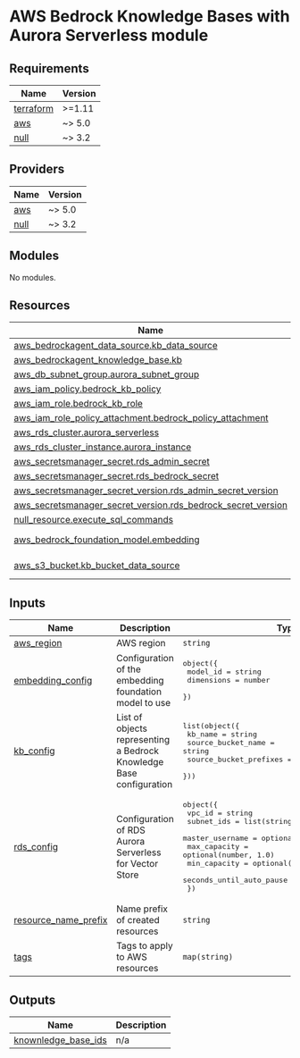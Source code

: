 # AWS Bedrock Knowledge Bases with Aurora Serverless module
<!-- BEGIN_TF_DOCS -->
## Requirements

| Name | Version |
|------|---------|
| <a name="requirement_terraform"></a> [terraform](#requirement\_terraform) | >=1.11 |
| <a name="requirement_aws"></a> [aws](#requirement\_aws) | ~> 5.0 |
| <a name="requirement_null"></a> [null](#requirement\_null) | ~> 3.2 |

## Providers

| Name | Version |
|------|---------|
| <a name="provider_aws"></a> [aws](#provider\_aws) | ~> 5.0 |
| <a name="provider_null"></a> [null](#provider\_null) | ~> 3.2 |

## Modules

No modules.

## Resources

| Name | Type |
|------|------|
| [aws_bedrockagent_data_source.kb_data_source](https://registry.terraform.io/providers/hashicorp/aws/latest/docs/resources/bedrockagent_data_source) | resource |
| [aws_bedrockagent_knowledge_base.kb](https://registry.terraform.io/providers/hashicorp/aws/latest/docs/resources/bedrockagent_knowledge_base) | resource |
| [aws_db_subnet_group.aurora_subnet_group](https://registry.terraform.io/providers/hashicorp/aws/latest/docs/resources/db_subnet_group) | resource |
| [aws_iam_policy.bedrock_kb_policy](https://registry.terraform.io/providers/hashicorp/aws/latest/docs/resources/iam_policy) | resource |
| [aws_iam_role.bedrock_kb_role](https://registry.terraform.io/providers/hashicorp/aws/latest/docs/resources/iam_role) | resource |
| [aws_iam_role_policy_attachment.bedrock_policy_attachment](https://registry.terraform.io/providers/hashicorp/aws/latest/docs/resources/iam_role_policy_attachment) | resource |
| [aws_rds_cluster.aurora_serverless](https://registry.terraform.io/providers/hashicorp/aws/latest/docs/resources/rds_cluster) | resource |
| [aws_rds_cluster_instance.aurora_instance](https://registry.terraform.io/providers/hashicorp/aws/latest/docs/resources/rds_cluster_instance) | resource |
| [aws_secretsmanager_secret.rds_admin_secret](https://registry.terraform.io/providers/hashicorp/aws/latest/docs/resources/secretsmanager_secret) | resource |
| [aws_secretsmanager_secret.rds_bedrock_secret](https://registry.terraform.io/providers/hashicorp/aws/latest/docs/resources/secretsmanager_secret) | resource |
| [aws_secretsmanager_secret_version.rds_admin_secret_version](https://registry.terraform.io/providers/hashicorp/aws/latest/docs/resources/secretsmanager_secret_version) | resource |
| [aws_secretsmanager_secret_version.rds_bedrock_secret_version](https://registry.terraform.io/providers/hashicorp/aws/latest/docs/resources/secretsmanager_secret_version) | resource |
| [null_resource.execute_sql_commands](https://registry.terraform.io/providers/hashicorp/null/latest/docs/resources/resource) | resource |
| [aws_bedrock_foundation_model.embedding](https://registry.terraform.io/providers/hashicorp/aws/latest/docs/data-sources/bedrock_foundation_model) | data source |
| [aws_s3_bucket.kb_bucket_data_source](https://registry.terraform.io/providers/hashicorp/aws/latest/docs/data-sources/s3_bucket) | data source |

## Inputs

| Name | Description | Type | Default | Required |
|------|-------------|------|---------|:--------:|
| <a name="input_aws_region"></a> [aws\_region](#input\_aws\_region) | AWS region | `string` | n/a | yes |
| <a name="input_embedding_config"></a> [embedding\_config](#input\_embedding\_config) | Configuration of the embedding foundation model to use | <pre>object({<br>    model_id   = string<br>    dimensions = number<br>  })</pre> | <pre>{<br>  "dimensions": 1024,<br>  "model_id": "amazon.titan-embed-text-v2:0"<br>}</pre> | no |
| <a name="input_kb_config"></a> [kb\_config](#input\_kb\_config) | List of objects representing a Bedrock Knowledge Base configuration | <pre>list(object({<br>    kb_name                = string<br>    source_bucket_name     = string<br>    source_bucket_prefixes = optional(list(string))<br>  }))</pre> | n/a | yes |
| <a name="input_rds_config"></a> [rds\_config](#input\_rds\_config) | Configuration of RDS Aurora Serverless for Vector Store | <pre>object({<br>    vpc_id                   = string<br>    subnet_ids               = list(string)<br>    master_username          = optional(string, "db_user")<br>    max_capacity             = optional(number, 1.0)<br>    min_capacity             = optional(number, 0.0)<br>    seconds_until_auto_pause = optional(number, 900)<br>  })</pre> | n/a | yes |
| <a name="input_resource_name_prefix"></a> [resource\_name\_prefix](#input\_resource\_name\_prefix) | Name prefix of created resources | `string` | n/a | yes |
| <a name="input_tags"></a> [tags](#input\_tags) | Tags to apply to AWS resources | `map(string)` | `{}` | no |

## Outputs

| Name | Description |
|------|-------------|
| <a name="output_knownledge_base_ids"></a> [knownledge\_base\_ids](#output\_knownledge\_base\_ids) | n/a |
<!-- END_TF_DOCS -->